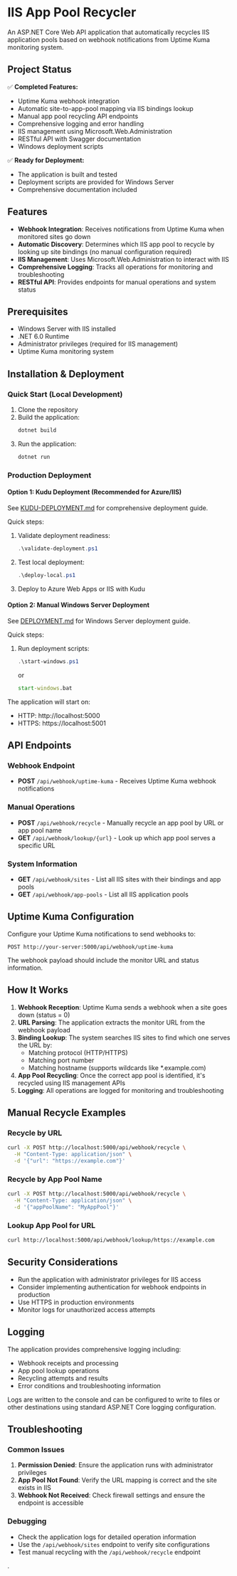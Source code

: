 # IIS App Pool Recycler

An ASP.NET Core Web API application that automatically recycles IIS application pools based on webhook notifications from Uptime Kuma monitoring system.

## Project Status

✅ **Completed Features:**
- Uptime Kuma webhook integration
- Automatic site-to-app-pool mapping via IIS bindings lookup
- Manual app pool recycling API endpoints
- Comprehensive logging and error handling
- IIS management using Microsoft.Web.Administration
- RESTful API with Swagger documentation
- Windows deployment scripts

✅ **Ready for Deployment:**
- The application is built and tested
- Deployment scripts are provided for Windows Server
- Comprehensive documentation included

## Features

- **Webhook Integration**: Receives notifications from Uptime Kuma when monitored sites go down
- **Automatic Discovery**: Determines which IIS app pool to recycle by looking up site bindings (no manual configuration required)
- **IIS Management**: Uses Microsoft.Web.Administration to interact with IIS
- **Comprehensive Logging**: Tracks all operations for monitoring and troubleshooting
- **RESTful API**: Provides endpoints for manual operations and system status

## Prerequisites

- Windows Server with IIS installed
- .NET 6.0 Runtime
- Administrator privileges (required for IIS management)
- Uptime Kuma monitoring system

## Installation & Deployment

### Quick Start (Local Development)
1. Clone the repository
2. Build the application:
   ```bash
   dotnet build
   ```
3. Run the application:
   ```bash
   dotnet run
   ```

### Production Deployment

#### Option 1: Kudu Deployment (Recommended for Azure/IIS)
See [KUDU-DEPLOYMENT.md](KUDU-DEPLOYMENT.md) for comprehensive deployment guide.

Quick steps:
1. Validate deployment readiness:
   ```powershell
   .\validate-deployment.ps1
   ```
2. Test local deployment:
   ```powershell
   .\deploy-local.ps1
   ```
3. Deploy to Azure Web Apps or IIS with Kudu

#### Option 2: Manual Windows Server Deployment
See [DEPLOYMENT.md](DEPLOYMENT.md) for Windows Server deployment guide.

Quick steps:
1. Run deployment scripts:
   ```powershell
   .\start-windows.ps1
   ```
   or
   ```cmd
   start-windows.bat
   ```

The application will start on:
- HTTP: http://localhost:5000
- HTTPS: https://localhost:5001

## API Endpoints

### Webhook Endpoint
- **POST** `/api/webhook/uptime-kuma` - Receives Uptime Kuma webhook notifications

### Manual Operations
- **POST** `/api/webhook/recycle` - Manually recycle an app pool by URL or app pool name
- **GET** `/api/webhook/lookup/{url}` - Look up which app pool serves a specific URL

### System Information
- **GET** `/api/webhook/sites` - List all IIS sites with their bindings and app pools
- **GET** `/api/webhook/app-pools` - List all IIS application pools

## Uptime Kuma Configuration

Configure your Uptime Kuma notifications to send webhooks to:
```
POST http://your-server:5000/api/webhook/uptime-kuma
```

The webhook payload should include the monitor URL and status information.

## How It Works

1. **Webhook Reception**: Uptime Kuma sends a webhook when a site goes down (status = 0)
2. **URL Parsing**: The application extracts the monitor URL from the webhook payload
3. **Binding Lookup**: The system searches IIS sites to find which one serves the URL by:
   - Matching protocol (HTTP/HTTPS)
   - Matching port number
   - Matching hostname (supports wildcards like *.example.com)
4. **App Pool Recycling**: Once the correct app pool is identified, it's recycled using IIS management APIs
5. **Logging**: All operations are logged for monitoring and troubleshooting

## Manual Recycle Examples

### Recycle by URL
```bash
curl -X POST http://localhost:5000/api/webhook/recycle \
  -H "Content-Type: application/json" \
  -d '{"url": "https://example.com"}'
```

### Recycle by App Pool Name
```bash
curl -X POST http://localhost:5000/api/webhook/recycle \
  -H "Content-Type: application/json" \
  -d '{"appPoolName": "MyAppPool"}'
```

### Lookup App Pool for URL
```bash
curl http://localhost:5000/api/webhook/lookup/https://example.com
```

## Security Considerations

- Run the application with administrator privileges for IIS access
- Consider implementing authentication for webhook endpoints in production
- Use HTTPS in production environments
- Monitor logs for unauthorized access attempts

## Logging

The application provides comprehensive logging including:
- Webhook receipts and processing
- App pool lookup operations
- Recycling attempts and results
- Error conditions and troubleshooting information

Logs are written to the console and can be configured to write to files or other destinations using standard ASP.NET Core logging configuration.

## Troubleshooting

### Common Issues

1. **Permission Denied**: Ensure the application runs with administrator privileges
2. **App Pool Not Found**: Verify the URL mapping is correct and the site exists in IIS
3. **Webhook Not Received**: Check firewall settings and ensure the endpoint is accessible

### Debugging

- Check the application logs for detailed operation information
- Use the `/api/webhook/sites` endpoint to verify site configurations
- Test manual recycling with the `/api/webhook/recycle` endpoint

.